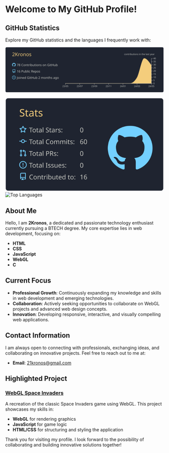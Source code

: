# Welcome to My GitHub Profile!


## GitHub Statistics

Explore my GitHub statistics and the languages I frequently work with:





[![](https://raw.githubusercontent.com/2Kronos/Thickduck/master/profile-summary-card-output/ayu_mirage/0-profile-details.svg)](https://github.com/vn7n24fzkq/github-profile-summary-cards)

[![](https://raw.githubusercontent.com/2Kronos/Thickduck/master/profile-summary-card-output/ayu_mirage/3-stats.svg)](https://github.com/vn7n24fzkq/github-profile-summary-cards)<img src="https://github-readme-stats-ten-sigma-29.vercel.app/api/top-langs/?username=2Kronos&layout=compact&theme=tokyonight&langs_count=10" alt="Top Languages" width="400" height="200" />
   
</div>





## About Me

Hello, I am **2Kronos**, a dedicated and passionate technology enthusiast currently pursuing a BTECH degree. My core expertise lies in web development, focusing on:

- **HTML**
- **CSS**
- **JavaScript**
- **WebGL**
- **C**

## Current Focus

- **Professional Growth**: Continuously expanding my knowledge and skills in web development and emerging technologies.
- **Collaboration**: Actively seeking opportunities to collaborate on WebGL projects and advanced web design concepts.
- **Innovation**: Developing responsive, interactive, and visually compelling web applications.

## Contact Information

I am always open to connecting with professionals, exchanging ideas, and collaborating on innovative projects. Feel free to reach out to me at:

- **Email**: 21kronos@gmail.com


## Highlighted Project

### [WebGL Space Invaders](https://github.com/2Kronos/Webgl-space-invaders)

A recreation of the classic Space Invaders game using WebGL. This project showcases my skills in:

- **WebGL** for rendering graphics
- **JavaScript** for game logic
- **HTML/CSS** for structuring and styling the application

Thank you for visiting my profile. I look forward to the possibility of collaborating and building innovative solutions together!



